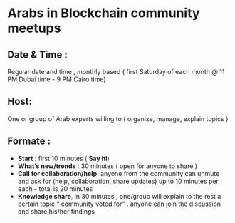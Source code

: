 # Arabs in Blockchain community meetups 

## Date & Time : 
Regular date and time , monthly based ( first Saturday of each month @ 11 PM Dubai time  - 9 PM Cairo time)
## Host: 
One or group of Arab experts willing to ( organize, manage, explain topics )
## Formate :

- **Start** : first 10 minutes ( **Say hi**)
- **What’s new/trends** : 30 minutes ( open for anyone to share )
- **Call for collaboration/help**: anyone from the community can unmute and ask for (help, collaboration, share updates) up to  10 minutes per each - total is 20 minutes 
- **Knowledge share**, in 30 minutes , one/group will explain to the rest a certain topic “ community voted for” . anyone can join the discussion and share his/her findings 

  
